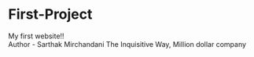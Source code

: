 # First-Project
My first website!!
<br>
Author - Sarthak Mirchandani
The Inquisitive Way, Million dollar company
